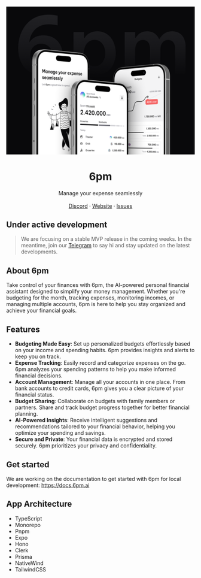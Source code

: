 ![hero](github.png)

<p align="center">
	<h1 align="center"><b>6pm</b></h1>
<p align="center">
    Manage your expense seamlessly
    <br />
    <br />
    <a href="https://discord.gg/RsANf429aQ">Discord</a>
    ·
    <a href="https://get6pm.com">Website</a>
    ·
    <a href="https://github.com/get6pm/6pm/issues">Issues</a>
  </p>
</p>

## Under active development

> We are focusing on a stable MVP release in the coming weeks. In the meantime, join our <a href="https://t.me/+GxxX3uOH-4tkZDll">Telegram</a> to say hi and stay updated on the latest developments.

## About 6pm

Take control of your finances with 6pm, the AI-powered personal financial assistant designed to simplify your money management. Whether you're budgeting for the month, tracking expenses, monitoring incomes, or managing multiple accounts, 6pm is here to help you stay organized and achieve your financial goals.

## Features

- **Budgeting Made Easy**: Set up personalized budgets effortlessly based on your income and spending habits. 6pm provides insights and alerts to keep you on track.<br/>
- **Expense Tracking**: Easily record and categorize expenses on the go. 6pm analyzes your spending patterns to help you make informed financial decisions.<br/>
- **Account Management**: Manage all your accounts in one place. From bank accounts to credit cards, 6pm gives you a clear picture of your financial status.<br/>
- **Budget Sharing**: Collaborate on budgets with family members or partners. Share and track budget progress together for better financial planning.<br/>
- **AI-Powered Insights**: Receive intelligent suggestions and recommendations tailored to your financial behavior, helping you optimize your spending and savings.<br/>
- **Secure and Private**: Your financial data is encrypted and stored securely. 6pm prioritizes your privacy and confidentiality.<br/>

## Get started

We are working on the documentation to get started with 6pm for local development: https://docs.6pm.ai

## App Architecture

- TypeScript
- Monorepo
- Pnpm
- Expo
- Hono
- Clerk
- Prisma
- NativeWind
- TailwindCSS
